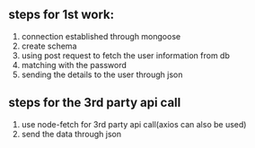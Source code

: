 ## steps for 1st work:

1. connection established through mongoose
2. create schema
3. using post request to fetch the user information from db
4. matching with the password
5. sending the details to the user through json

## steps for the 3rd party api call

1. use node-fetch for 3rd party api call(axios can also be used)
2. send the data through json
